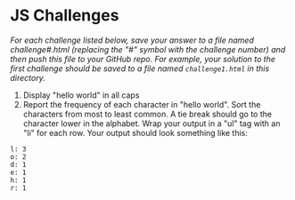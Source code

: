 # JS Challenges

_For each challenge listed below, save your answer to a file named challenge#.html (replacing the
"#" symbol with the challenge number) and then push this file to your GitHub repo. For example, your
solution to the first challenge should be saved to a file named ```challenge1.html``` in this
directory._

1. Display "hello world" in all caps
2. Report the frequency of each character in "hello world". Sort the characters from most to least
common. A tie break should go to the character lower in the alphabet. Wrap your output in a "ul"
tag with an "li" for each row. Your output should look something like this:

```
l: 3
o: 2
d: 1
e: 1
h: 1
r: 1
```
